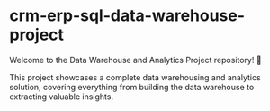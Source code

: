 # crm-erp-sql-data-warehouse-project
Welcome to the Data Warehouse and Analytics Project repository! 🚀

This project showcases a complete data warehousing and analytics solution, covering everything from building the data warehouse to extracting valuable insights.
